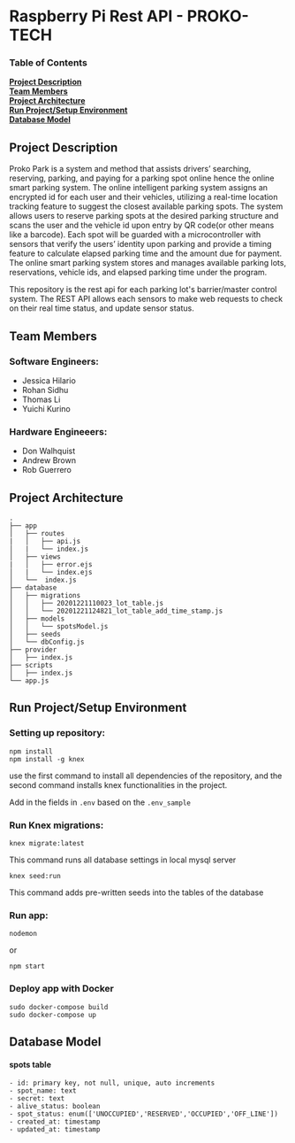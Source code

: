 # Raspberry Pi Rest API - PROKO-TECH

### Table of Contents
**[Project Description](#Project-Description)**<br>
**[Team Members](#Team-Members)**<br>
**[Project Architecture](#Project-Architecture)**<br>
**[Run Project/Setup Environment](#Run-Project/Setup-Environment)**<br>
**[Database Model](#Database-Model)**<br>

## Project Description

Proko Park is a system and method that assists drivers’ searching, reserving, parking, and paying for a parking spot online  hence the online smart parking system. The online intelligent parking system assigns an encrypted id for each user  and their vehicles, utilizing a real-time location tracking feature to suggest the closest available parking spots. The  system allows users to reserve parking spots at the desired parking structure and scans the user and the vehicle  id upon entry by QR code(or other means like a barcode). Each spot will be guarded with a microcontroller with  sensors that verify the users’ identity upon parking and provide a timing feature to calculate elapsed parking time  and the amount due for payment. The online smart parking system stores and manages available parking lots,  reservations, vehicle ids, and elapsed parking time under the program.

This repository is the rest api for each parking lot's barrier/master control
system. The REST API allows each sensors to make web requests to check on their
real time status, and update sensor status. 
## Team Members

### Software Engineers:
- Jessica Hilario
- Rohan Sidhu
- Thomas Li
- Yuichi Kurino

### Hardware Engineeers:
- Don Walhquist
- Andrew Brown
- Rob Guerrero

## Project Architecture
```
.
├── app
│   ├── routes
|   │   ├── api.js
│   |   └── index.js
│   ├── views
|   │   ├── error.ejs
│   |   └── index.ejs
│   └──  index.js
├── database
│   ├── migrations
│   │   ├── 20201221110023_lot_table.js
│   │   └── 20201221124821_lot_table_add_time_stamp.js
│   ├── models
│   │   └── spotsModel.js
│   ├── seeds
│   └── dbConfig.js
├── provider
│   ├── index.js
├── scripts
│   ├── index.js
└── app.js
```

## Run Project/Setup Environment
### Setting up repository:
```
npm install
npm install -g knex
```
use the first command to install all dependencies of the repository, and the second command
installs knex functionalities in the project. 

Add in the fields in `.env` based on the `.env_sample`

### Run Knex migrations:
```
knex migrate:latest
```
This command runs all database settings in local mysql server

```
knex seed:run
```

This command adds pre-written seeds into the tables of the database

### Run app:
```
nodemon
```
or
```
npm start
```

### Deploy app with Docker
```
sudo docker-compose build
sudo docker-compose up
```

## Database Model

#### spots table
```
- id: primary key, not null, unique, auto increments
- spot_name: text
- secret: text
- alive_status: boolean
- spot_status: enum(['UNOCCUPIED','RESERVED','OCCUPIED','OFF_LINE'])
- created_at: timestamp
- updated_at: timestamp
```


